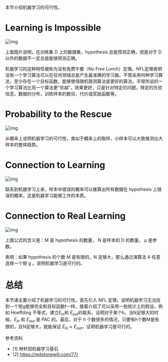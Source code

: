 本节介绍机器学习的可行性。

# Learning is Impossible

![img](/images/5b556fcd351cb.png)

上面图片说明，在训练集 D 上的数据集，hypothesis 总能预测正确，但是对于 D 以外的数据不一定总是能够预测正确。

机器学习的这种特性被称为没有免费午餐（No Free Lunch）定理。NFL定理表明没有一个学习算法可以在任何领域总是产生最准确的学习器。不管采用何种学习算法，至少存在一个目标函数，能够使得随机猜测算法是更好的算法。平常所说的一个学习算法比另一个算法更“优越”，效果更好，只是针对特定的问题，特定的先验信息，数据的分布，训练样本的数目，代价或奖励函数等。

# Probability to the Rescue

![img](/images/5b556fe66e9e9.png)

从概率上说明机器学习的可行性，类似于概率上的取样，小样本可以大致推测出大样本的整体趋势。

# Connection to Learning

![img](/images/5b55701cb8b79.png)

联系到机器学习上来，样本中错误的概率可以推算出所有数据在 hypothesis 上错误的概率，这是机器学习能够工作的本质。

# Connection to Real Learning

![img](/images/5b5570bb3a811.png)

上面公式的含义是：M 是 hypothesis 的数量， N 是样本的 D 的数量， $\mu$ 是参数。

表明：如果 hypothesis 的个数 M 是有限的，N 足够大，那么通过演算法 A 任意选择一个矩 g 。说明机器学习是可行的。



# 总结

本节课主要介绍了机器学习的可行性。首先引入 NFL 定理，说明机器学习无法找到一个矩g能够完全和目标函数f一样。接着介绍了可以采用一些统计上的假设，例如 Hoeffding 不等式，建立$E_{in}$和 $E_{out}$的联系，证明对于某个h，当N足够大的时候，$E_{in}$ 和 $E_{out}$ 是 PAC 的。最后，对于 h 个数很多的情况，只要有h个数M是有限的，且N足够大，就能保证 $E_{in}\approx E_{out}$，证明机器学习是可行的。

参考资料

- [1] 林轩田机器学习基石
- [2] https://redstonewill.com/77/